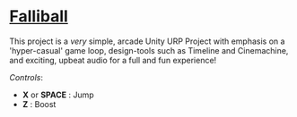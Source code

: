 # [Falliball](https://brooksradtke.github.io/Falliball/)
This project is a *very* simple, arcade Unity URP Project with emphasis on a 'hyper-casual' game loop, design-tools such as Timeline and Cinemachine, and exciting, upbeat audio for a full and fun experience!

*Controls*:
- **X** or **SPACE** : Jump
- **Z** : Boost
